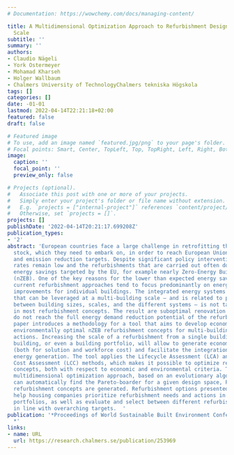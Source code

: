```yaml
---
# Documentation: https://wowchemy.com/docs/managing-content/

title: A Multidimensional Optimization Approach to Refurbishment Design on a Multi-Building
  Scale
subtitle: ''
summary: ''
authors:
- Claudio Nägeli
- York Ostermeyer
- Mohamad Kharseh
- Holger Wallbaum
- Chalmers University of TechnologyChalmers tekniska Högskola
tags: []
categories: []
date: -01-01
lastmod: 2022-04-14T22:21:18+02:00
featured: false
draft: false

# Featured image
# To use, add an image named `featured.jpg/png` to your page's folder.
# Focal points: Smart, Center, TopLeft, Top, TopRight, Left, Right, BottomLeft, Bottom, BottomRight.
image:
  caption: ''
  focal_point: ''
  preview_only: false

# Projects (optional).
#   Associate this post with one or more of your projects.
#   Simply enter your project's folder or file name without extension.
#   E.g. `projects = ["internal-project"]` references `content/project/deep-learning/index.md`.
#   Otherwise, set `projects = []`.
projects: []
publishDate: '2022-04-14T20:21:17.699208Z'
publication_types:
- '2'
abstract: 'European countries face a large challenge in retrofitting their aging building
  stock, which they need to embark on, in order to reach European Union (EU) energy
  and emission reduction targets. Despite significant policy interventions, refurbishment
  rates remain low and the refurbishments that are carried out often do not meet the
  energy savings targeted by the EU, for example nearly Zero-Energy Building standards
  (nZEB). One of the key reasons for the lower than expected energy savings is that
  current refurbishment approaches tend to focus predominantly on energy efficiency
  improvements for individual buildings. The integrated energy systems perspective
  that can be leveraged at a multi-building scale – and is related to possible interactions
  between building sizes, scales, and the different systems – is not taken into consideration
  in most refurbishment concepts. The result are suboptimal renovation solutions which
  do not reach the full energy demand reduction potential of the refurbished building(s).This
  paper introduces a methodology for a tool that aims to develop economically and
  environmentally optimal nZEB refurbishment concepts for multi-building scale refurbishment
  actions. Increasing the scale of a refurbishment from a single building to a multiple
  building, or even a building portfolio, will allow to generate economies of scale
  (both for solution and workforce cost) and facilitate the integration of renewable
  energy generation. The tool applies the Lifecycle Assessment (LCA) and Lifecycle
  Cost Assessment (LCC) methods, which makes it possible to optimize refurbishment
  concepts, both with respect to economic and environmental criteria. Thanks to a
  multidimensional optimization approach, based on an evolutionary algorithm that
  can automatically find the Pareto-boarder for a given design space, Pareto-optimal
  refurbishment concepts are generated. Refurbishment options presented this way can
  help housing companies prioritize refurbishment needs and actions in their building
  portfolios, as well as evaluate and select between different refurbishment approaches
  in line with overarching targets.  '
publication: '*Proceedings of World Sustainable Built Environment Conference 2017
  *'
links:
- name: URL
  url: https://research.chalmers.se/publication/253969
---
```

